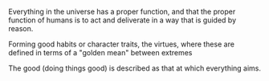 
Everything in the universe has a proper function, and that the proper function of humans is to act and deliverate in a way that is guided by reason. 

Forming good habits or character traits, the virtues, where these are defined in terms of a "golden mean" between extremes

The good (doing things good) is described as that at which everything aims. 